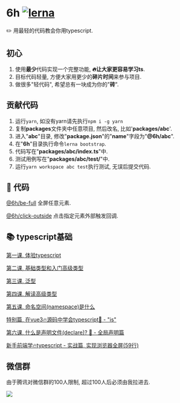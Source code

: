 # 6h [![lerna](https://img.shields.io/badge/maintained%20with-lerna-cc00ff.svg)](https://lerna.js.org/)
✏️ 用最轻的代码教会你用typescript.

## 初心
1. 使用**最少**代码实现一个完整功能, **🔥让大家更容易学习ts**.
2. 目标代码轻量, 方便大家用更少的**碎片时间**来参与项目.
3. 做很多"轻代码", 希望总有一块成为你的"**砖**".


## 贡献代码
1. 运行`yarn`, 如没有yarn请先执行`npm i -g yarn`
2. 复制**packages**文件夹中任意项目, 然后改名, 比如'**packages/abc**'.
3. 进入"**abc**"目录, 修改"**package.json**"的"**name**"字段为"**@6h/abc**".
4. 在"**6h**"目录执行命令`lerna bootstrap`.
5. 代码写在"**packages/abc/index.ts**"中.
6. 测试用例写在"**packages/abc/__test__/**"中.
7. 运行`yarn workspace abc test`执行测试, 无误后提交代码.

## 🤖 代码 

[@6h/be-full](packages/be-full)
全屏任意元素.

[@6h/click-outside](packages/click-outside)
点击指定元素外部触发回调.

## 📚 typescript基础

[第一课, 体验typescript](https://juejin.im/post/5d19ad6de51d451063431864)

[第二课, 基础类型和入门高级类型](https://juejin.im/post/5d1af3426fb9a07ed4411a9b)

[第三课, 泛型](https://juejin.im/post/5d27f160e51d45108223fcf9)

[第四课, 解读高级类型](https://juejin.im/post/5d3fe80fe51d456206115987)

[第五课, 命名空间(namespace)是什么](https://juejin.im/post/5d5d04dfe51d4561af16dd24)

[特别篇, 在vue3🔥源码中学会typescript🦕 - "is"](https://juejin.im/post/5da6d1aae51d4524ad10d1d8)

[第六课, 什么是声明文件(declare)? 🦕 - 全局声明篇](https://juejin.im/post/5dcbc9e2e51d451bcb39f123)

[新手前端学🔥typescript - 实战篇, 实现浏览器全屏(59行)](https://juejin.im/post/5dd33ce3e51d453fbf29e0e5)

## 微信群
由于腾讯对微信群的100人限制, 超过100人后必须由我拉进去.

![](https://user-gold-cdn.xitu.io/2019/9/19/16d474d245b69492?w=512&h=512&f=jpeg&s=27137)

